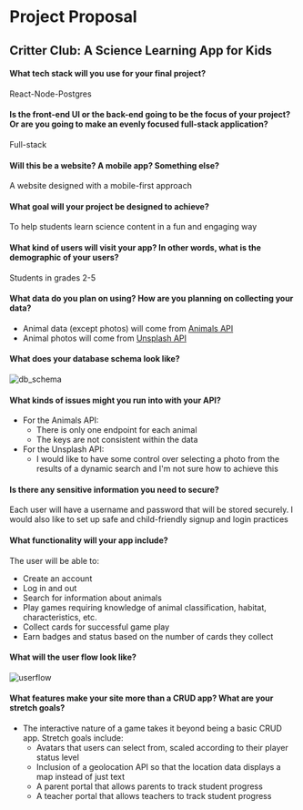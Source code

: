 # Project Proposal 
## Critter Club: A Science Learning App for Kids
#### What tech stack will you use for your final project?
React-Node-Postgres
#### Is the front-end UI or the back-end going to be the focus of your project? Or are you going to make an evenly focused full-stack application?
Full-stack
#### Will this be a website? A mobile app? Something else?
A website designed with a mobile-first approach
#### What goal will your project be designed to achieve?
To help students learn science content in a fun and engaging way
#### What kind of users will visit your app? In other words, what is the demographic of your users?
Students in grades 2-5
#### What data do you plan on using? How are you planning on collecting your data?
- Animal data (except photos) will come from [Animals API](https://api-ninjas.com/api/animals)
- Animal photos will come from [Unsplash API](https://unsplash.com/developers)
#### What does your database schema look like?
![db_schema](https://user-images.githubusercontent.com/94068349/200149831-0f11f2ad-2453-4a71-85c2-ee177bd1b8c6.jpg)

#### What kinds of issues might you run into with your API?
- For the Animals API:
    - There is only one endpoint for each animal
    - The keys are not consistent within the data
- For the Unsplash API:
    - I would like to have some control over selecting a photo from the results of a dynamic search and I'm not sure how to achieve this
#### Is there any sensitive information you need to secure?
Each user will have a username and password that will be stored securely. I would also like to set up safe and child-friendly signup and login practices
#### What functionality will your app include?
The user will be able to:
- Create an account
- Log in and out
- Search for information about animals
- Play games requiring knowledge of animal classification, habitat, characteristics, etc.
- Collect cards for successful game play
- Earn badges and status based on the number of cards they collect
#### What will the user flow look like?
![userflow](https://user-images.githubusercontent.com/94068349/200150736-551c53db-be47-474c-aac3-cdd3a2549864.jpg)

#### What features make your site more than a CRUD app? What are your stretch goals?
- The interactive nature of a game takes it beyond being a basic CRUD app. Stretch goals include:
    -  Avatars that users can select from, scaled according to their player status level
    -  Inclusion of a geolocation API so that the location data displays a map instead of just text
    -  A parent portal that allows parents to track student progress
    -  A teacher portal that allows teachers to track student progress

